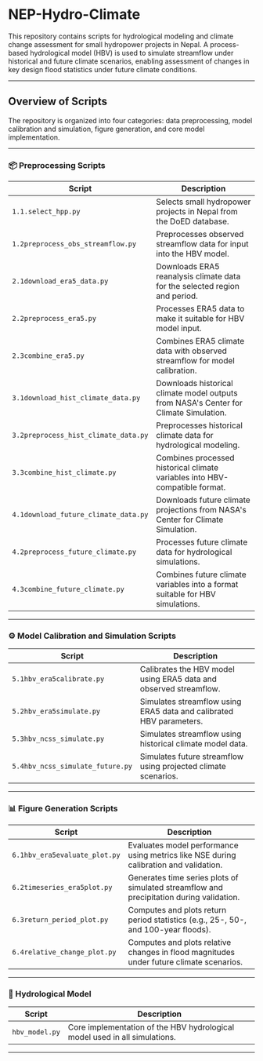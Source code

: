 # NEP-Hydro-Climate

This repository contains scripts for hydrological modeling and climate change assessment for small hydropower projects in Nepal. A process-based hydrological model (HBV) is used to simulate streamflow under historical and future climate scenarios, enabling assessment of changes in key design flood statistics under future climate conditions.

---

## Overview of Scripts

The repository is organized into four categories: data preprocessing, model calibration and simulation, figure generation, and core model implementation.

---

### 📦 Preprocessing Scripts

| Script                               | Description |
|--------------------------------------|-------------|
| `1.1.select_hpp.py`                  | Selects small hydropower projects in Nepal from the DoED database. |
| `1.2preprocess_obs_streamflow.py`    | Preprocesses observed streamflow data for input into the HBV model. |
| `2.1download_era5_data.py`           | Downloads ERA5 reanalysis climate data for the selected region and period. |
| `2.2preprocess_era5.py`              | Processes ERA5 data to make it suitable for HBV model input. |
| `2.3combine_era5.py`                 | Combines ERA5 climate data with observed streamflow for model calibration. |
| `3.1download_hist_climate_data.py`   | Downloads historical climate model outputs from NASA's Center for Climate Simulation. |
| `3.2preprocess_hist_climate_data.py` | Preprocesses historical climate data for hydrological modeling. |
| `3.3combine_hist_climate.py`         | Combines processed historical climate variables into HBV-compatible format. |
| `4.1download_future_climate_data.py` | Downloads future climate projections from NASA's Center for Climate Simulation. |
| `4.2preprocess_future_climate.py`    | Processes future climate data for hydrological simulations. |
| `4.3combine_future_climate.py`       | Combines future climate variables into a format suitable for HBV simulations. |

---

### ⚙️ Model Calibration and Simulation Scripts

| Script                               | Description |
|--------------------------------------|-------------|
| `5.1hbv_era5calibrate.py`            | Calibrates the HBV model using ERA5 data and observed streamflow. |
| `5.2hbv_era5simulate.py`             | Simulates streamflow using ERA5 data and calibrated HBV parameters. |
| `5.3hbv_ncss_simulate.py`            | Simulates streamflow using historical climate model data. |
| `5.4hbv_ncss_simulate_future.py`     | Simulates future streamflow using projected climate scenarios. |

---

### 📊 Figure Generation Scripts

| Script                               | Description |
|--------------------------------------|-------------|
| `6.1hbv_era5evaluate_plot.py`        | Evaluates model performance using metrics like NSE during calibration and validation. |
| `6.2timeseries_era5plot.py`          | Generates time series plots of simulated streamflow and precipitation during validation. |
| `6.3return_period_plot.py`           | Computes and plots return period statistics (e.g., 25-, 50-, and 100-year floods). |
| `6.4relative_change_plot.py`         | Computes and plots relative changes in flood magnitudes under future climate scenarios. |

---

### 🤖 Hydrological Model

| Script         | Description |
|----------------|-------------|
| `hbv_model.py` | Core implementation of the HBV hydrological model used in all simulations. |

---

